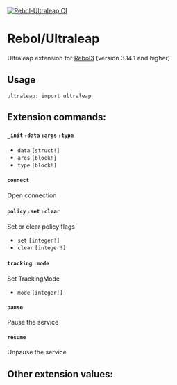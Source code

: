 [![Rebol-Ultraleap CI](https://github.com/Oldes/Rebol-C-Extension-Ultraleap/actions/workflows/main.yml/badge.svg)](https://github.com/Oldes/Rebol-C-Extension-Ultraleap/actions/workflows/main.yml)

# Rebol/Ultraleap

Ultraleap extension for [Rebol3](https://github.com/Oldes/Rebol3) (version 3.14.1 and higher)

## Usage
```rebol
ultraleap: import ultraleap

```

## Extension commands:


#### `_init` `:data` `:args` `:type`

* `data` `[struct!]`
* `args` `[block!]`
* `type` `[block!]`

#### `connect`
Open connection

#### `policy` `:set` `:clear`
Set or clear policy flags
* `set` `[integer!]`
* `clear` `[integer!]`

#### `tracking` `:mode`
Set TrackingMode
* `mode` `[integer!]`

#### `pause`
Pause the service

#### `resume`
Unpause the service


## Other extension values:
```rebol
```

